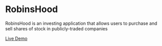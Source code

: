 # RobinsHood

RobinsHood is an investing application that allows users to purchase and sell shares of stock in publicly-traded companies

[Live Demo](http://http://robinshood.herokuapp.com)


